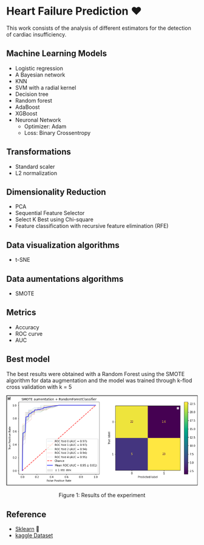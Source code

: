 # Heart Failure Prediction ❤️

This work consists of the analysis of different estimators for the detection of cardiac insufficiency.


## Machine Learning Models

- Logistic regression
- A Bayesian network
- KNN
- SVM with a radial kernel
- Decision tree
- Random forest
- AdaBoost
- XGBoost
- Neuronal Network
   - Optimizer: Adam
   - Loss: Binary Crossentropy

## Transformations

- Standard scaler
- L2 normalization

## Dimensionality Reduction

- PCA
- Sequential Feature Selector
- Select K Best using Chi-square
- Feature classification with recursive feature elimination (RFE)

## Data visualization algorithms

- t-SNE

## Data aumentations algorithms

- SMOTE

## Metrics

- Accuracy
- ROC curve
- AUC

## Best model

The best results were obtained with a Random Forest using the SMOTE algorithm for data augmentation and the model was trained through k-flod cross validation with k = 5

<p align="center"> 
   <img src="img/results.png" alt="Results"></img>
   <p align="center">Figure 1: Results of the experiment</p>
</p>

## Reference

* [Sklearn](https://scikit-learn.org/) 🧮
* [kaggle Dataset](https://www.kaggle.com/andrewmvd/heart-failure-clinical-data)
